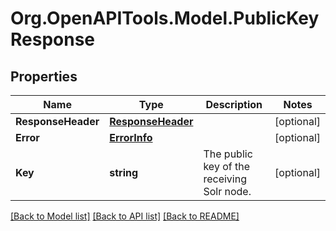 # Org.OpenAPITools.Model.PublicKeyResponse

## Properties

Name | Type | Description | Notes
------------ | ------------- | ------------- | -------------
**ResponseHeader** | [**ResponseHeader**](ResponseHeader.md) |  | [optional] 
**Error** | [**ErrorInfo**](ErrorInfo.md) |  | [optional] 
**Key** | **string** | The public key of the receiving Solr node. | [optional] 

[[Back to Model list]](../../README.md#documentation-for-models) [[Back to API list]](../../README.md#documentation-for-api-endpoints) [[Back to README]](../../README.md)

